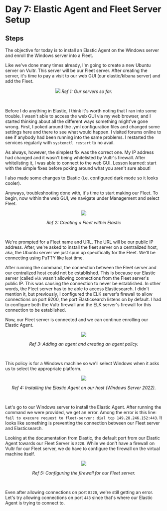 # Day 7: Elastic Agent and Fleet Server Setup
## Steps
The objective for today is to install an Elastic Agent on the Windows server and enroll the Windows server into a Fleet.

Like we've done many times already, I'm going to create a new Ubuntu server on Vultr. This server will be our Fleet server. After creating the server, it's time to pay a visit to our web GUI (our elastic/kibana server) and add the Fleet. 

<p align="center"><img src="https://i.imgur.com/76TZbJD.png">
<i>Ref 1: Our servers so far.</i></p>
<br>

Before I do anything in Elastic, I think it's worth noting that I ran into some trouble. I wasn't able to access the web GUI via my web browser, and I started thinking about all the different ways something might've gone wrong. First, I poked around the .yml configuration files and changed some settings here and there to see what would happen. I visited forums online to see if anybody had been running into the same problems. I restarted the services regularly with `systemctl restart` to no avail.

As always, however, the simplest fix was the correct one. My IP address had changed and it wasn't being whitelisted by Vultr's firewall. After whitelisting it, I was able to connect to the web GUI. Lesson learned: start with the simple fixes before poking around what you aren't sure about!

I also made some changes to Elastic (i.e. configured dark mode so it looks cooler).

Anyways, troubleshooting done with, it's time to start making our Fleet. To begin, now within the web GUI, we navigate under Management and select Fleet.

<p align="center"><img src="https://i.imgur.com/L6hdMmU.png"></p>
<p align="center"><i>Ref 2: Creating a Fleet within Elastic</i></p>
<br>

We're prompted for a Fleet name and URL. The URL will be our public IP address. After, we're asked to install the fleet server on a centralized host, aka, the Ubuntu server we just spun up specifically for the Fleet. We'll be connecting using PuTTY like last time.

After running the command, the connection between the Fleet server and our centralized host could not be established. This is because our Elastic server (called `elk` wasn't allowing connections from the Fleet server's public IP. This was causing the connection to never be established. In other words, the Fleet server has to be able to access Elasticsearch. I didn't mention it, but previously, I configured the ELK server's firewall to allow connections on port 9200, the port Elasticsearch listens on by default. I had to configure both the Vultr firewall and the ELK server's firewall for this connection to be established.

Now, our Fleet server is connected and we can continue enrolling our Elastic Agent.

<p align="center"><img src="https://i.imgur.com/nUuMmKy.png"></p>
<p align="center"><i>Ref 3: Adding an agent and creating an agent policy.</i></p>
<br>

This policy is for a Windows machine so we'll select Windows when it asks us to select the appropriate platform.

<p align="center"><img src="https://i.imgur.com/eLVQIKY.png"></p>
<p align="center"><i>Ref 4: Installing the Elastic Agent on our host (Windows Server 2022).</i></p>
<br>

Let's go to our Windows server to install the Elastic Agent. After running the command we were provided, we get an error. Among the error is this line:
`fail to execure request to fleet-server: dial tcp 149.28.246.152:443`. It looks like something is preventing the connection between our Fleet server and Elasticsearch. 

Looking at the documentation from Elastic, the default port from our Elastic Agent towards our Fleet Server is `8220`. While we don't have a firewall on Vultr for our Fleet server, we do have to configure the firewall on the virtual machine itself.

<p align="center"><img src="https://i.imgur.com/w4HYtve.png"></p>
<p align="center"><i>Ref 5: Configuring the firewall for our Fleet server.</i></p>
<br>

Even after allowing connections on port `8220`, we're still getting an error. Let's try allowing connections on port `443` since that's where our Elastic Agent is trying to connect to.

